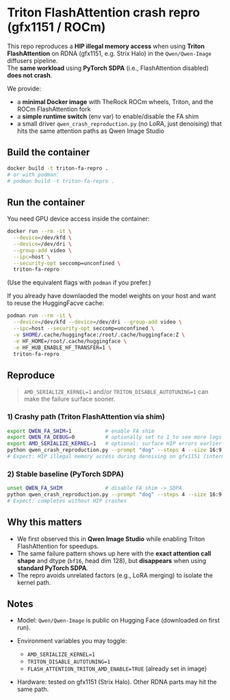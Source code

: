 # Triton FlashAttention crash repro (gfx1151 / ROCm)

This repo reproduces a **HIP illegal memory access** when using **Triton FlashAttention** on RDNA (gfx1151, e.g. Strix Halo) in the `Qwen/Qwen-Image` diffusers pipeline.  
The **same workload** using **PyTorch SDPA** (i.e., FlashAttention disabled) **does not crash**.

We provide:
- a **minimal Docker image** with TheRock ROCm wheels, Triton, and the ROCm FlashAttention fork
- a **simple runtime switch** (env var) to enable/disable the FA shim
- a small driver `qwen_crash_reproduction.py` (no LoRA, just denoising) that hits the same attention paths as Qwen Image Studio

## Build the container

```bash
docker build -t triton-fa-repro .
# or with podman:
# podman build -t triton-fa-repro .
````

## Run the container

You need GPU device access inside the container:

```bash
docker run --rm -it \
  --device=/dev/kfd \
  --device=/dev/dri \
  --group-add video \
  --ipc=host \
  --security-opt seccomp=unconfined \
  triton-fa-repro
```

(Use the equivalent flags with `podman` if you prefer.)

If you already have downlaoded the model weights on your host and want to reuse the HuggingFacve cache:

```bash
podman run --rm -it \
  --device=/dev/kfd --device=/dev/dri --group-add video \
  --ipc=host --security-opt seccomp=unconfined \
  -v $HOME/.cache/huggingface:/root/.cache/huggingface:Z \
  -e HF_HOME=/root/.cache/huggingface \
  -e HF_HUB_ENABLE_HF_TRANSFER=1 \
  triton-fa-repro
```

## Reproduce

> `AMD_SERIALIZE_KERNEL=1` and/or `TRITON_DISABLE_AUTOTUNING=1` can make the failure surface sooner.

### 1) Crashy path (Triton FlashAttention via shim)

```bash
export QWEN_FA_SHIM=1           # enable FA shim
export QWEN_FA_DEBUG=0          # optionally set to 1 to see more logs
export AMD_SERIALIZE_KERNEL=1   # optional: surface HIP errors earlier
python qwen_crash_reproduction.py --prompt "dog" --steps 4 --size 16:9 --iters 10
# Expect: HIP illegal memory access during denoising on gfx1151 (intermittent but frequent)
```

### 2) Stable baseline (PyTorch SDPA)

```bash
unset QWEN_FA_SHIM              # disable FA shim -> SDPA
python qwen_crash_reproduction.py --prompt "dog" --steps 4 --size 16:9 --iters 10
# Expect: completes without HIP crashes
```

## Why this matters

* We first observed this in **Qwen Image Studio** while enabling Triton FlashAttention for speedups.
* The same failure pattern shows up here with the **exact attention call shape** and dtype (`bf16`, head dim 128), but **disappears** when using **standard PyTorch SDPA**.
* The repro avoids unrelated factors (e.g., LoRA merging) to isolate the kernel path.

## Notes

* Model: `Qwen/Qwen-Image` is public on Hugging Face (downloaded on first run).
* Environment variables you may toggle:

  * `AMD_SERIALIZE_KERNEL=1`
  * `TRITON_DISABLE_AUTOTUNING=1`
  * `FLASH_ATTENTION_TRITON_AMD_ENABLE=TRUE` (already set in image)
* Hardware: tested on gfx1151 (Strix Halo). Other RDNA parts may hit the same path.
